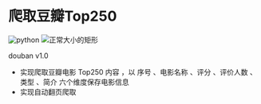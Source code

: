 # 爬取豆瓣Top250  

![python](https://img.shields.io/badge/language-python-green.svg?style=flat-square)  ![正常大小的矩形](https://img.shields.io/badge/IDE-atom-red.svg?style=flat-square)

douban v1.0 

- 实现爬取豆瓣电影 Top250 内容 ，以 序号 、电影名称 、评分 、评价人数 、类型 、简介 六个维度保存电影信息
- 实现自动翻页爬取
